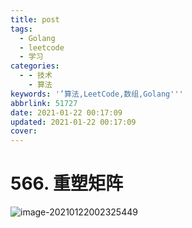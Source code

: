 ```yaml
---
title: post
tags:
  - Golang
  - leetcode
  - 学习
categories:
  - - 技术
    - 算法
keywords: '’算法,LeetCode,数组,Golang'''
abbrlink: 51727
date: 2021-01-22 00:17:09
updated: 2021-01-22 00:17:09
cover:
---
```


# 566. 重塑矩阵

![image-20210122002325449](https://cdn.jsdelivr.net/gh/inkdp/CDN@main/img/image-20210122002325449.png)

